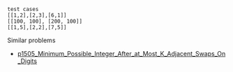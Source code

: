 ```
test cases
[[1,2],[2,3],[6,1]]
[[100, 100], [200, 100]]
[[1,5],[2,2],[7,5]]
```

Similar problems
- [p1505_Minimum_Possible_Integer_After_at_Most_K_Adjacent_Swaps_On_Digits](https://github.com/genxium/Leetcode/tree/master/p1505_Minimum_Possible_Integer_After_at_Most_K_Adjacent_Swaps_On_Digits) 
